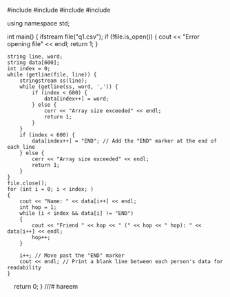 #include <iostream>
#include <fstream>
#include <sstream>
#include <string>

using namespace std;

int main() {
    ifstream file("q1.csv");
    if (!file.is_open()) {
        cout << "Error opening file" << endl;
        return 1;
    }

    string line, word;
    string data[600]; 
    int index = 0;
    while (getline(file, line)) {
        stringstream ss(line);
        while (getline(ss, word, ',')) {
            if (index < 600) {
                data[index++] = word;
            } else {
                cerr << "Array size exceeded" << endl;
                return 1;
            }
        }
        if (index < 600) {
            data[index++] = "END"; // Add the "END" marker at the end of each line
        } else {
            cerr << "Array size exceeded" << endl;
            return 1;
        }
    }
    file.close();
    for (int i = 0; i < index; ) 
    { 
        cout << "Name: " << data[i++] << endl; 
        int hop = 1; 
        while (i < index && data[i] != "END") 
        {
            cout << "Friend " << hop << " (" << hop << " hop): " << data[i++] << endl;
            hop++;
        }

        i++; // Move past the "END" marker
        cout << endl; // Print a blank line between each person's data for readability
    }


    return 0;
}
///# hareem
